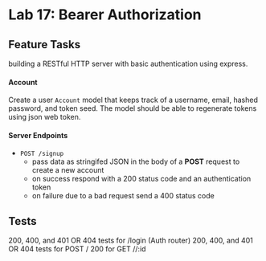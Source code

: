 Lab 17: Bearer Authorization
======


## Feature Tasks  
building a RESTful HTTP server with basic authentication using express.

#### Account
Create a user `Account` model that keeps track of a username, email, hashed password, and token seed. The model should be able to regenerate tokens using json web token. 

#### Server Endpoints
* `POST /signup` 
  * pass data as stringifed JSON in the body of a **POST** request to create a new account
  * on success respond with a 200 status code and an authentication token
  * on failure due to a bad request send a 400 status code

## Tests
200, 400, and 401 OR 404 tests for /login (Auth router)
200, 400, and 401 OR 404 tests for POST /<resource-name>
200 for GET /<resource-name>/:id


